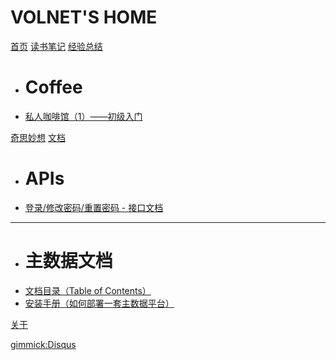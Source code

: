 # VOLNET'S HOME

[首页](index.md)
[读书笔记](item1.md)
[经验总结]()

  * # Coffee
  * [私人咖啡馆（1）——初级入门](docs/coffee/coffee-introduce.md)

[奇思妙想](item3.md)
[文档]()

  * # APIs
  * [登录/修改密码/重置密码 - 接口文档](docs/api/ThirdPartsAuthInterface.md)
  
  -----------------------
  
  * # 主数据文档
  * [文档目录（Table of Contents）](docs/mdp/mdp-toc.md)
  * [安装手册（如何部署一套主数据平台）](docs/mdp/mdp-install.md)

[关于](about.md)

[gimmick:Disqus](volnet)
